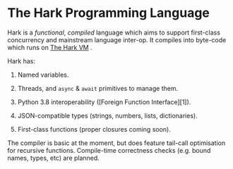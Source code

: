 # The Hark Programming Language

Hark is a *functional*, *compiled* language which aims to support first-class
concurrency and mainstream language inter-op. It compiles into byte-code which
runs on [The Hark VM](/vm/index.html) .

Hark has:

1. Named variables.

2. Threads, and `async` & `await` primitives to manage them.

3. Python 3.8 interoperability ([Foreign Function Interface][1]).

4. JSON-compatible types (strings, numbers, lists, dictionaries).

5. First-class functions (proper closures coming soon).

The compiler is basic at the moment, but does feature tail-call optimisation for
recursive functions. Compile-time correctness checks (e.g. bound names, types,
etc) are planned.
